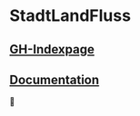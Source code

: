# StadtLandFluss

<h2><a href="https://ob-fun-ws18.github.io/studienarbeit-stadtlandfluss/">GH-Indexpage</a></h2>
<h2><a href="https://ob-fun-ws18.github.io/studienarbeit-stadtlandfluss/docs/">Documentation</a></h2>
🎃
